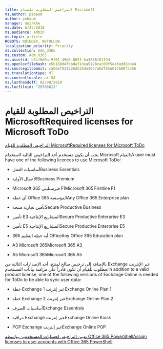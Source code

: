 ```yaml
---
title: التراخيص المطلوبة للقيام Microsoft
ms.author: pebaum
author: pebaum
manager: mnirkhe
ms.date: 6/25/2018
ms.audience: Admin
ms.topic: article
ROBOTS: NOINDEX, NOFOLLOW
localization_priority: Priority
ms.collection: Adm_O365
ms.custom: Adm_O365
ms.assetid: b2cf6d0a-9f01-49d8-8653-6a3366f6119d
ms.openlocfilehash: e5b168d4fbbdaf1dea5128cac00f5eafadd2d4e4
ms.sourcegitcommit: ca06ef831226d629de3057a0df85e017b80f3356
ms.translationtype: MT
ms.contentlocale: ar-SA
ms.lasthandoff: 02/08/2019
ms.locfileid: "29786613"
---
```

# <a name="required-licenses-for-microsoft-todo"></a><span data-ttu-id="c6068-102">التراخيص المطلوبة للقيام Microsoft</span><span class="sxs-lookup"><span data-stu-id="c6068-102">Required licenses for Microsoft ToDo</span></span>

[<span data-ttu-id="c6068-103">التراخيص المطلوبة للقيام Microsoft</span><span class="sxs-lookup"><span data-stu-id="c6068-103">Required licenses for Microsoft ToDo</span></span>](https://support.office.com/article/381e9d1b-c500-49b5-973e-890fd86528d7.aspx)
  
<span data-ttu-id="c6068-104">يجب أن يكون مستخدم أحد التراخيص التالية لاستخدام Microsoft القيام:</span><span class="sxs-lookup"><span data-stu-id="c6068-104">A user must have one of the following licences to use Microsoft ToDo:</span></span>
  
- <span data-ttu-id="c6068-105">أساسيات العمل</span><span class="sxs-lookup"><span data-stu-id="c6068-105">Business Essentials</span></span>
    
- <span data-ttu-id="c6068-106">الأعمال الأولية</span><span class="sxs-lookup"><span data-stu-id="c6068-106">Business Premium</span></span>
    
- <span data-ttu-id="c6068-107">Microsoft 365 فيرستليني F1</span><span class="sxs-lookup"><span data-stu-id="c6068-107">Microsoft 365 Firstline F1</span></span>
    
- <span data-ttu-id="c6068-108">أي خطة Office 365 المؤسسة</span><span class="sxs-lookup"><span data-stu-id="c6068-108">Any Office 365 Enterprise plan</span></span>
    
- <span data-ttu-id="c6068-109">تأمين تجارية منتجة</span><span class="sxs-lookup"><span data-stu-id="c6068-109">Secure Productive Business</span></span>
    
- <span data-ttu-id="c6068-110">تأمين E3 المشاريع الإنتاجية</span><span class="sxs-lookup"><span data-stu-id="c6068-110">Secure Productive Enterprise E3</span></span>
    
- <span data-ttu-id="c6068-111">تأمين E5 المشاريع الإنتاجية</span><span class="sxs-lookup"><span data-stu-id="c6068-111">Secure Productive Enterprise E5</span></span>
    
- <span data-ttu-id="c6068-112">أية خطة التعليم 365 Office</span><span class="sxs-lookup"><span data-stu-id="c6068-112">Any Office 365 Education plan</span></span>
    
- <span data-ttu-id="c6068-113">A3 Microsoft 365</span><span class="sxs-lookup"><span data-stu-id="c6068-113">Microsoft 365 A3</span></span>
    
- <span data-ttu-id="c6068-114">A5 Microsoft 365</span><span class="sxs-lookup"><span data-stu-id="c6068-114">Microsoft 365 A5</span></span>
    
<span data-ttu-id="c6068-115">بالإضافة إلى ترخيص صالح لمنتج، أحد الإصدارات التالية من Exchange عبر الإنترنت مطلوب للقيام أن تكون قادراً على مزامنة بيانات المستخدم:</span><span class="sxs-lookup"><span data-stu-id="c6068-115">In addition to a valid product license, one of the following versions of Exchange Online is needed for ToDo to be able to sync user data:</span></span> 
  
- <span data-ttu-id="c6068-116">خطة Exchange عبر إنترنت 1</span><span class="sxs-lookup"><span data-stu-id="c6068-116">Exchange Online Plan 1</span></span>
    
- <span data-ttu-id="c6068-117">خطة Exchange عبر إنترنت 2</span><span class="sxs-lookup"><span data-stu-id="c6068-117">Exchange Online Plan 2</span></span>
    
- <span data-ttu-id="c6068-118">أساسيات الصرف</span><span class="sxs-lookup"><span data-stu-id="c6068-118">Exchange Essentials</span></span>
    
- <span data-ttu-id="c6068-119">مراقبة Exchange عبر إنترنت</span><span class="sxs-lookup"><span data-stu-id="c6068-119">Exchange Online Kiosk</span></span>
    
- <span data-ttu-id="c6068-120">POP Exchange عبر إنترنت</span><span class="sxs-lookup"><span data-stu-id="c6068-120">Exchange Online POP</span></span>
    
[<span data-ttu-id="c6068-121">تعيين التراخيص لحسابات المستخدمين بواسطة Office 365 PowerShell</span><span class="sxs-lookup"><span data-stu-id="c6068-121">Assign licenses to user accounts with Office 365 PowerShell</span></span>](https://docs.microsoft.com/office365/enterprise/powershell/assign-licenses-to-user-accounts-with-office-365-powershell )
  

